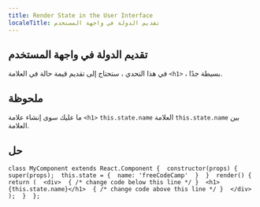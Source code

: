 ```yaml
---
title: Render State in the User Interface
localeTitle: تقديم الدولة في واجهة المستخدم
---
```

## تقديم الدولة في واجهة المستخدم

في هذا التحدي ، ستحتاج إلى تقديم قيمة حالة في العلامة `<h1>` ، بسيطة جدًا.

## ملحوظة

ما عليك سوى إنشاء علامة `<h1>` `this.state.name` العلامة `this.state.name` بين العلامة.

## حل

 `class MyComponent extends React.Component { 
  constructor(props) { 
    super(props); 
    this.state = { 
      name: 'freeCodeCamp' 
    } 
  } 
  render() { 
    return ( 
      <div> 
        { /* change code below this line */ } 
        <h1>{this.state.name}</h1> 
        { /* change code above this line */ } 
      </div> 
    ); 
  } 
 }; 
`